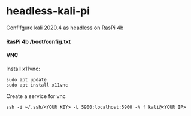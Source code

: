 # headless-kali-pi
Confifgure kali 2020.4 as headless on RasPi 4b

#### RasPi 4b /boot/config.txt

#### VNC 
Install x11vnc:
```
sudo apt update
sudo apt install x11vnc
```

Create a service for vnc





`ssh -i ~/.ssh/<YOUR KEY> -L 5900:localhost:5900 -N f kali@<YOUR IP>`
